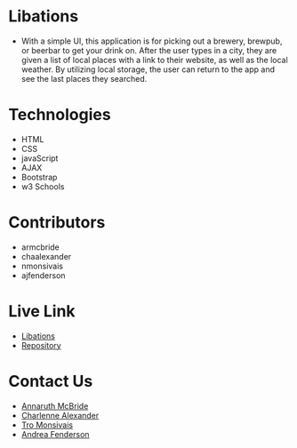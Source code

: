 # Libations
- With a simple UI, this application is for picking out a brewery, brewpub, or beerbar to get your drink on. After the user types in a city, they are given a list of local places with a link to their website, as well as the local weather. By utilizing local storage, the user can return to the app and see the last places they searched.

# Technologies
- HTML
- CSS
- javaScript
- AJAX
- Bootstrap
- w3 Schools 

# Contributors
- armcbride
- chaalexander
- nmonsivais
- ajfenderson

# Live Link
- <a href="https://armcbride.github.io/libations/index-1.html">Libations</a>
- <a href="https://github.com/armcbride/libations">Repository</a>

# Contact Us

- <a href="https://github.com/armcbride" target="blank"> Annaruth McBride </a>
- <a href="https://github.com/chaalexander" target="blank"> Charlenne Alexander </a>
- <a href="https://github.com/nmonsivais" target="blank">Tro Monsivais</a>
- <a href="https://github.com/AJFenderson" target="blank">Andrea Fenderson</a>


